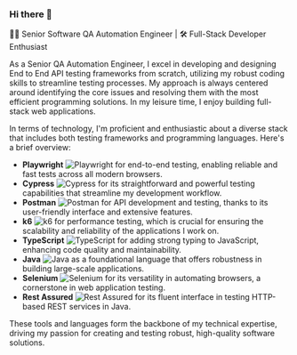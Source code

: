 ### Hi there 👋

👨‍💻 Senior Software QA Automation Engineer | 🛠️ Full-Stack Developer Enthusiast

As a Senior QA Automation Engineer, I excel in developing and designing End to End API testing frameworks from scratch, utilizing my robust coding skills to streamline testing processes. My approach is always centered around identifying the core issues and resolving them with the most efficient programming solutions. In my leisure time, I enjoy building full-stack web applications.

In terms of technology, I'm proficient and enthusiastic about a diverse stack that includes both testing frameworks and programming languages. Here's a brief overview:

- **Playwright** ![Playwright](https://img.shields.io/badge/-Playwright-53BDEC?style=flat-square&logo=Playwright&logoColor=white) for end-to-end testing, enabling reliable and fast tests across all modern browsers.
- **Cypress** ![Cypress](https://img.shields.io/badge/-Cypress-17202C?style=flat-square&logo=Cypress&logoColor=white) for its straightforward and powerful testing capabilities that streamline my development workflow.
- **Postman** ![Postman](https://img.shields.io/badge/-Postman-FF6C37?style=flat-square&logo=Postman&logoColor=white) for API development and testing, thanks to its user-friendly interface and extensive features.
- **k6** ![k6](https://img.shields.io/badge/-k6-7A41C5?style=flat-square&logo=k6&logoColor=white) for performance testing, which is crucial for ensuring the scalability and reliability of the applications I work on.
- **TypeScript** ![TypeScript](https://img.shields.io/badge/-TypeScript-3178C6?style=flat-square&logo=TypeScript&logoColor=white) for adding strong typing to JavaScript, enhancing code quality and maintainability.
- **Java** ![Java](https://img.shields.io/badge/-Java-007396?style=flat-square&logo=Java&logoColor=white) as a foundational language that offers robustness in building large-scale applications.
- **Selenium** ![Selenium](https://img.shields.io/badge/-Selenium-43B02A?style=flat-square&logo=Selenium&logoColor=white) for its versatility in automating browsers, a cornerstone in web application testing.
- **Rest Assured** ![Rest Assured](https://img.shields.io/badge/-RestAssured-6DB33F?style=flat-square&logo=Java&logoColor=white) for its fluent interface in testing HTTP-based REST services in Java.

These tools and languages form the backbone of my technical expertise, driving my passion for creating and testing robust, high-quality software solutions.
